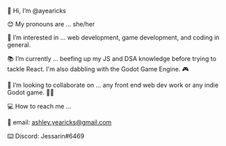 👋 Hi, I’m @ayearicks

:blush: My pronouns are ... she/her

👀 I’m interested in ... web development, game development, and coding in general.

:books: I’m currently ... beefing up my JS and DSA knowledge before trying to tackle React. I'm also dabbling with the Godot Game Engine. :video_game:

:handshake: I’m looking to collaborate on ... any front end web dev work or any indie Godot game. :woman_technologist:

:computer: How to reach me ... 

:email: email: <ashley.yearicks@gmail.com>

:keyboard: Discord: Jessarin#6469

